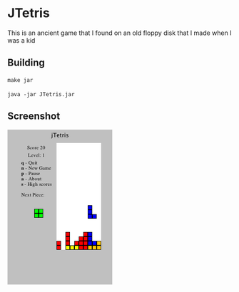 # JTetris

This is an ancient game that I found on an old floppy disk that I made when I was a kid

## Building

```
make jar

java -jar JTetris.jar

```

## Screenshot

![Screenshot](screenshot.png)

